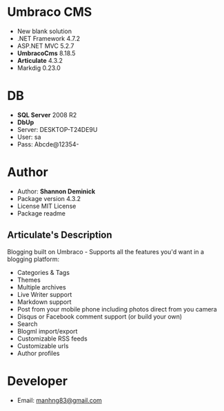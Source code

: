 # Umbraco CMS

+ New blank solution
+ .NET Framework 4.7.2
+ ASP.NET MVC 5.2.7
+ **UmbracoCms** 8.18.5
+ **Articulate** 4.3.2
+ Markdig 0.23.0

# DB

+ **SQL Server** 2008 R2
+ **DbUp**
+ Server: DESKTOP-T24DE9U
+ User: sa
+ Pass: Abcde@12354-

# Author
+ Author: **Shannon Deminick**
+ Package version 4.3.2
+ License MIT License
+ Package readme

## Articulate's Description
Blogging built on Umbraco - Supports all the features you'd want in a blogging platform:

+ Categories & Tags
+ Themes
+ Multiple archives
+ Live Writer support
+ Markdown support
+ Post from your mobile phone including photos direct from you camera
+ Disqus or Facebook comment support (or build your own)
+ Search
+ Blogml import/export
+ Customizable RSS feeds
+ Customizable urls
+ Author profiles

# Developer
+ Email: manhng83@gmail.com
